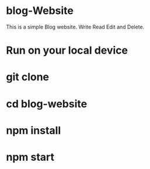 # blog-Website
This is a simple Blog website. Write Read Edit and Delete.

# Run on your local device

# git clone <repo link>
# cd blog-website
# npm install
# npm start
